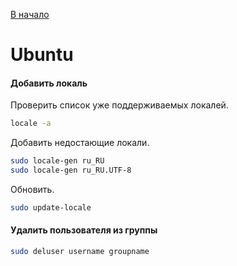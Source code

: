 [В начало](README.md)

# Ubuntu

#### Добавить локаль
Проверить список уже поддерживаемых локалей.
```sh
locale -a
```
Добавить недостающие локали.
```sh
sudo locale-gen ru_RU
sudo locale-gen ru_RU.UTF-8
```
Обновить.
```sh
sudo update-locale
```

#### Удалить пользователя из группы
```sh
sudo deluser username groupname
```
